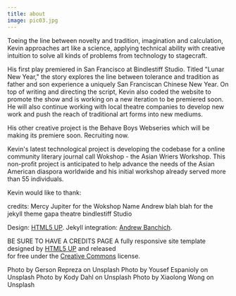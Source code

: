 ```yaml
---
title: about
image: pic03.jpg
---
```

Toeing the line between novelty and tradition, imagination and calculation, Kevin approaches art like a science, applying technical ability with creative intuition to solve all kinds of problems from technology to stagecraft.

His first play premiered in San Francisco at Bindlestiff Studio. Titled "Lunar New Year," the story explores the line between tolerance and tradition as father and son experience a uniquely San Franciscan Chinese New Year. On top of writing and directing the script, Kevin also coded the website to promote the show and is working on a new iteration to be premiered soon. He will also continue working with local theatre companies to develop new work and push the reach of traditional art forms into new mediums.

His other creative project is the Behave Boys Webseries which will be making its premiere soon. Recruiting now.

Kevin's latest technological project is developing the codebase for a online community literary journal call Wokshop - the Asian Wriers Workshop. This non-profit project is anticipated to help advance the needs of the Asian American diaspora worldwide and his initial workshop already served more than 55 individuals.

Kevin would like to thank:

credits:
Mercy Jupiter for the Wokshop Name
Andrew blah blah for the jekyll theme
gapa theatre
bindlestiff Studio

Design: <a href="https://html5up.net">HTML5 UP</a>. Jekyll integration: <a href="https://andrewbanchi.ch">Andrew Banchich</a>.

BE SURE TO HAVE A CREDITS PAGE
A fully responsive site template designed by <a href="https://html5up.net">HTML5 UP</a> and released<br />for free under the <a href="https://html5up.net/license">Creative Commons</a> license.

Photo by Gerson Repreza on Unsplash
Photo by Yousef Espanioly on Unsplash
Photo by Kody Dahl on Unsplash
Photo by Xiaolong Wong on Unsplash
